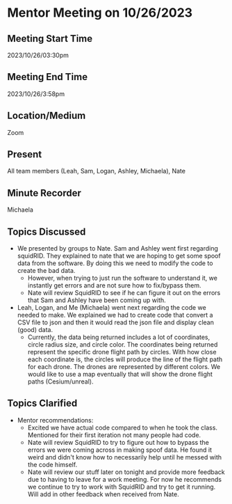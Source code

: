 # Mentor Meeting on 10/26/2023

## Meeting Start Time
2023/10/26/03:30pm

## Meeting End Time
2023/10/26/3:58pm

## Location/Medium
Zoom

## Present
All team members (Leah, Sam, Logan, Ashley, Michaela), Nate

## Minute Recorder
Michaela

## Topics Discussed
- We presented by groups to Nate. Sam and Ashley went first regarding squidRID. They explained to nate that we are hoping to get some spoof data from the software. By doing this we need to modify the code to create the bad data.
  - However, when trying to just run the software to understand it, we instantly get errors and are not sure how to fix/bypass them.
  - Nate will review SquidRID to see if he can figure it out on the errors that Sam and Ashley have been coming up with.
- Leah, Logan, and Me (Michaela) went next regarding the code we needed to make. We explained we had to create code that convert a CSV file to json and then it would read the json file and display clean (good) data.
  - Currently, the data being returned includes a lot of coordinates, circle radius size, and circle color. The coordinates being returned represent the specific drone flight path by circles. With how close each coordinate is, the circles will produce the line of the flight path for each drone. The drones are represented by different colors. We would like to use a map eventually that will show the drone flight paths (Cesium/unreal).

## Topics Clarified
- Mentor recommendations:
  - Excited we have actual code compared to when he took the class. Mentioned for their first iteration not many people had code.
  - Nate will review SquidRID to try to figure out how to bypass the errors we were coming across in making spoof data. He found it weird and didn't know how to necessarily help until he messed with the code himself.
  - Nate will review our stuff later on tonight and provide more feedback due to having to leave for a work meeting. For now he recommends we continue to try to work with SquidRID and try to get it running.  Will add in other feedback when received from Nate.

